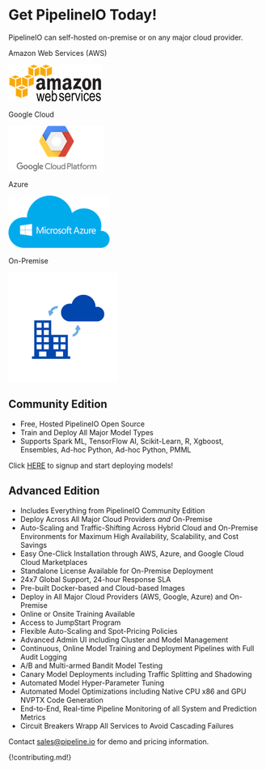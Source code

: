 # Get PipelineIO Today!
PipelineIO can self-hosted on-premise or on any major cloud provider.

Amazon Web Services (AWS)

![AWS](/img/aws-logo-185x73.png)

Google Cloud

![Google Cloud Platform](/img/gce-logo-190x90.png)

Azure

![Azure](/img/azure-logo-200x103.png)

On-Premise

![On-Premise](/img/on-premise-216x216.png)

## Community Edition
* Free, Hosted PipelineIO Open Source 
* Train and Deploy All Major Model Types 
* Supports Spark ML, TensorFlow AI, Scikit-Learn, R, Xgboost, Ensembles, Ad-hoc Python, Ad-hoc Python, PMML

Click [HERE](http://community.pipeline.io) to signup and start deploying models!

## Advanced Edition 
* Includes Everything from PipelineIO Community Edition
* Deploy Across All Major Cloud Providers *and* On-Premise 
* Auto-Scaling and Traffic-Shifting Across Hybrid Cloud and On-Premise Environments for Maximum High Availability, Scalability, and Cost Savings
* Easy One-Click Installation through AWS, Azure, and Google Cloud Cloud Marketplaces
* Standalone License Available for On-Premise Deployment
* 24x7 Global Support, 24-hour Response SLA
* Pre-built Docker-based and Cloud-based Images 
* Deploy in All Major Cloud Providers (AWS, Google, Azure) and On-Premise
* Online or Onsite Training Available
* Access to JumpStart Program
* Flexible Auto-Scaling and Spot-Pricing Policies
* Advanced Admin UI including Cluster and Model Management
* Continuous, Online Model Training and Deployment Pipelines with Full Audit Logging
* A/B and Multi-armed Bandit Model Testing
* Canary Model Deployments including Traffic Splitting and Shadowing
* Automated Model Hyper-Parameter Tuning 
* Automated Model Optimizations including Native CPU x86 and GPU NVPTX Code Generation
* End-to-End, Real-time Pipeline Monitoring of all System and Prediction Metrics
* Circuit Breakers Wrapp All Services to Avoid Cascading Failures

Contact [sales@pipeline.io](mailto:sales@pipeline.io) for demo and pricing information.

{!contributing.md!}
